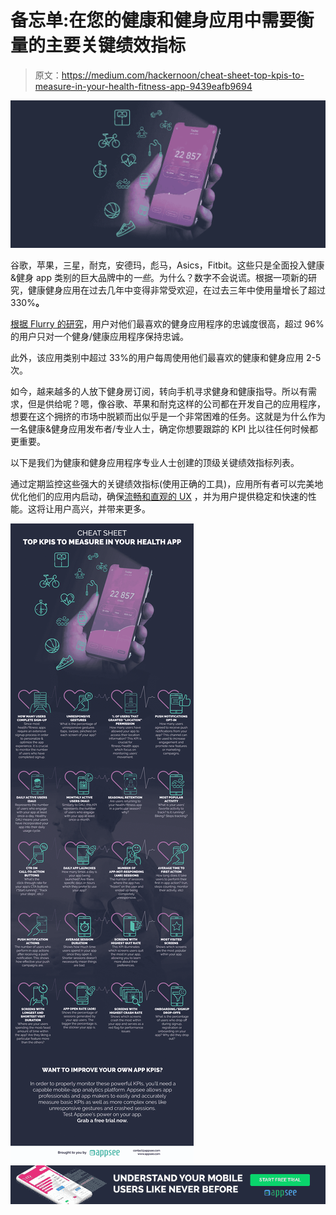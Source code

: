 # 备忘单:在您的健康和健身应用中需要衡量的主要关键绩效指标

> 原文：<https://medium.com/hackernoon/cheat-sheet-top-kpis-to-measure-in-your-health-fitness-app-9439eafb9694>

![](img/c78ac331c20018ab564ee808fdd53357.png)

谷歌，苹果，三星，耐克，安德玛，彪马，Asics，Fitbit。这些只是全面投入健康&健身 app 类别的巨大品牌中的*一些*。为什么？数字不会说谎。根据一项新的研究，健康健身应用在过去几年中变得非常受欢迎，在过去三年中使用量增长了超过 330%**。**

[根据 Flurry 的研究](http://flurrymobile.tumblr.com/post/165079311062/health-fitness-app-users-are-going-the-distance)，用户对他们最喜欢的健身应用程序的忠诚度很高，超过 96%的用户只对一个健身/健康应用程序保持忠诚。

此外，该应用类别中超过 33%的用户每周使用他们最喜欢的健康和健身应用 2-5 次。

如今，越来越多的人放下健身房订阅，转向手机寻求健身和健康指导。所以有需求，但是供给呢？嗯，像谷歌、苹果和耐克这样的公司都在开发自己的应用程序，想要在这个拥挤的市场中脱颖而出似乎是一个非常困难的任务。这就是为什么作为一名健康&健身应用发布者/专业人士，确定你想要跟踪的 KPI 比以往任何时候都更重要。

以下是我们为健康和健身应用程序专业人士创建的顶级关键绩效指标列表。

通过定期监控这些强大的关键绩效指标(使用正确的工具)，应用所有者可以完美地优化他们的应用内启动，确保[流畅和直观的 UX](https://blog.appsee.com/ux-in-health-and-fitness-apps/?utm_source=medium&utm_medium=link&utm_campaign=health_apps_cheat_sheet&utm_content=ux_in_health_apps_blog&cpnid=701b0000000Wd7c) ，并为用户提供稳定和快速的性能。这将让用户高兴，并带来更多。

![](img/905114ca4a49125dd6c7e0c9d964c913.png)[![](img/33a8f514b018669e52e9904114e56222.png)](https://www.appsee.com/start?utm_source=medium&utm_medium=banner&utm_campaign=health_apps_cheat_sheet&utm_content=free_trial_banner&cpnid=701b0000000Wd7c)